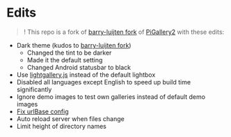 
# Edits

> ! This repo is a fork of [barry-luijten fork](https://github.com/barry-luijten/pigallery2) of [PiGallery2](https://github.com/bpatrik/pigallery2) with these edits:

- Dark theme (kudos to [barry-luijten fork](https://github.com/barry-luijten/pigallery2))
  - Changed the tint to be darker
  - Made it the default setting
  - Changed Android statusbar to black
- Use [lightgallery.js](https://sachinchoolur.github.io/lightgallery.js/) instead of the default lightbox
- Disabled all languages except English to speed up build time significantly
- Ignore demo images to test own galleries instead of default demo images
- [Fix urlBase config](https://github.com/tuur29/pigallery2/blob/f24248672b44fd7bacf0c9ac1b79775a799e374a/src/frontend/index.html#L4)
- Auto reload server when files change
- Limit height of directory names
